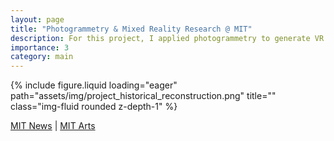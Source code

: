 ```yaml
---
layout: page
title: "Photogrammetry & Mixed Reality Research @ MIT"
description: For this project, I applied photogrammetry to generate VR “digital twins” of seven heritage sites in Afghanistan, creating VR archives for historical conservation. I also developed an AR-based iOS game for displaced Afghan children to engage with the sites. This work was presented at the MIT Media Lab conference “Ways of Seeing.”
importance: 3
category: main
---
```


<div class="row">
    <div class="col-sm mt-3 mt-md-0">
        {% include figure.liquid loading="eager" path="assets/img/project_historical_reconstruction.png" title="" class="img-fluid rounded z-depth-1" %}
        <p>
          <a href="https://news.mit.edu/2023/architectural-heritage-ways-of-seeing-project-0519">MIT News</a> | 
          <a href="https://arts.mit.edu/projects/ways-of-seeing/">MIT Arts</a>
        </p>
    </div>
</div>
